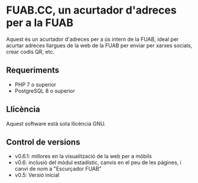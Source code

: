 # FUAB.CC, un acurtador d'adreces per a la FUAB
Aquest és un acurtador d'adreces per a ús intern de la FUAB, ideal per acurtar adreces llargues de la web de la FUAB per enviar per xarxes socials, crear codis QR, etc.

## Requeriments
- PHP 7 o superior
- PostgreSQL 8 o superior

## Llicència
Aquest software està sota llicència GNU.

## Control de versions
* v0.6.1: millores en la visualització de la web per a mòbils
* v0.6: inclusió del mòdul estadístic, canvis en el peu de les pàgines, i canvi de nom a "Escurçador FUAB"
* v0.5: Versió inicial